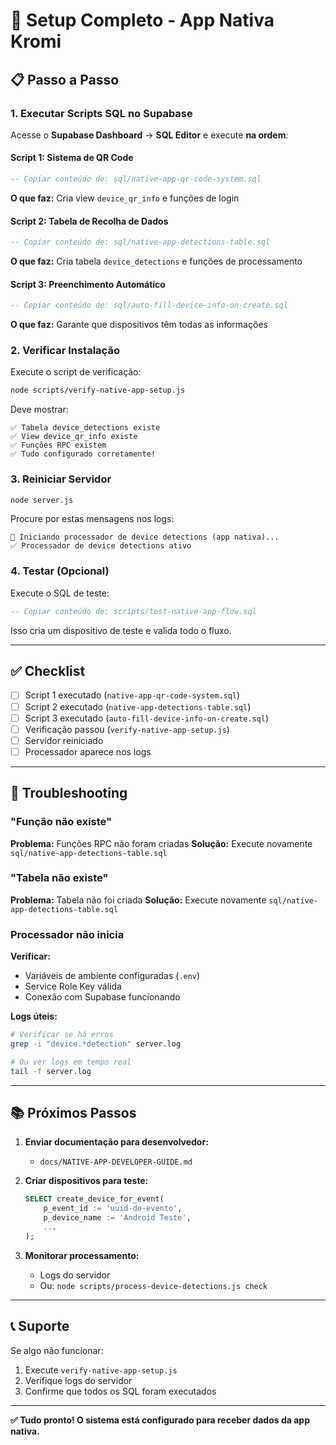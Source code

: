 # 🚀 Setup Completo - App Nativa Kromi

## 📋 Passo a Passo

### 1. Executar Scripts SQL no Supabase

Acesse o **Supabase Dashboard** → **SQL Editor** e execute **na ordem**:

#### Script 1: Sistema de QR Code
```sql
-- Copiar conteúdo de: sql/native-app-qr-code-system.sql
```
**O que faz:** Cria view `device_qr_info` e funções de login

#### Script 2: Tabela de Recolha de Dados
```sql
-- Copiar conteúdo de: sql/native-app-detections-table.sql
```
**O que faz:** Cria tabela `device_detections` e funções de processamento

#### Script 3: Preenchimento Automático
```sql
-- Copiar conteúdo de: sql/auto-fill-device-info-on-create.sql
```
**O que faz:** Garante que dispositivos têm todas as informações

### 2. Verificar Instalação

Execute o script de verificação:

```bash
node scripts/verify-native-app-setup.js
```

Deve mostrar:
```
✅ Tabela device_detections existe
✅ View device_qr_info existe
✅ Funções RPC existem
✅ Tudo configurado corretamente!
```

### 3. Reiniciar Servidor

```bash
node server.js
```

Procure por estas mensagens nos logs:
```
📱 Iniciando processador de device detections (app nativa)...
✅ Processador de device detections ativo
```

### 4. Testar (Opcional)

Execute o SQL de teste:
```sql
-- Copiar conteúdo de: scripts/test-native-app-flow.sql
```

Isso cria um dispositivo de teste e valida todo o fluxo.

---

## ✅ Checklist

- [ ] Script 1 executado (`native-app-qr-code-system.sql`)
- [ ] Script 2 executado (`native-app-detections-table.sql`)
- [ ] Script 3 executado (`auto-fill-device-info-on-create.sql`)
- [ ] Verificação passou (`verify-native-app-setup.js`)
- [ ] Servidor reiniciado
- [ ] Processador aparece nos logs

---

## 🐛 Troubleshooting

### "Função não existe"

**Problema:** Funções RPC não foram criadas
**Solução:** Execute novamente `sql/native-app-detections-table.sql`

### "Tabela não existe"

**Problema:** Tabela não foi criada
**Solução:** Execute novamente `sql/native-app-detections-table.sql`

### Processador não inicia

**Verificar:**
- Variáveis de ambiente configuradas (`.env`)
- Service Role Key válida
- Conexão com Supabase funcionando

**Logs úteis:**
```bash
# Verificar se há erros
grep -i "device.*detection" server.log

# Ou ver logs em tempo real
tail -f server.log
```

---

## 📚 Próximos Passos

1. **Enviar documentação para desenvolvedor:**
   - `docs/NATIVE-APP-DEVELOPER-GUIDE.md`

2. **Criar dispositivos para teste:**
   ```sql
   SELECT create_device_for_event(
       p_event_id := 'uuid-do-evento',
       p_device_name := 'Android Teste',
       ...
   );
   ```

3. **Monitorar processamento:**
   - Logs do servidor
   - Ou: `node scripts/process-device-detections.js check`

---

## 📞 Suporte

Se algo não funcionar:
1. Execute `verify-native-app-setup.js`
2. Verifique logs do servidor
3. Confirme que todos os SQL foram executados

---

**✅ Tudo pronto! O sistema está configurado para receber dados da app nativa.**

